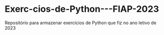 # Exerc-cios-de-Python---FIAP-2023
Repositório para armazenar exercícios de Python que fiz no ano letivo de 2023
